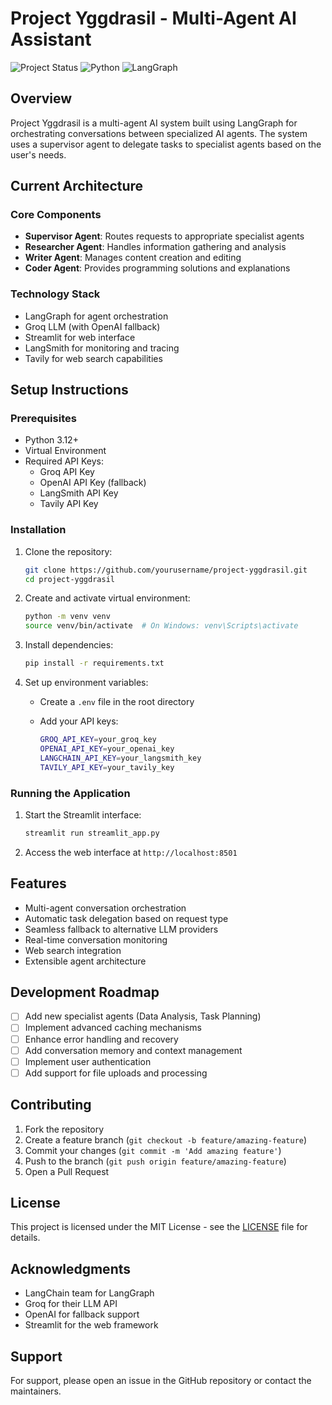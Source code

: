 # Project Yggdrasil - Multi-Agent AI Assistant

![Project Status](https://img.shields.io/badge/status-in_development-yellow)
![Python](https://img.shields.io/badge/python-3.12-blue)
![LangGraph](https://img.shields.io/badge/LangGraph-latest-green)

## Overview

Project Yggdrasil is a multi-agent AI system built using LangGraph for orchestrating conversations between specialized AI agents. The system uses a supervisor agent to delegate tasks to specialist agents based on the user's needs.

## Current Architecture

### Core Components

- **Supervisor Agent**: Routes requests to appropriate specialist agents
- **Researcher Agent**: Handles information gathering and analysis
- **Writer Agent**: Manages content creation and editing
- **Coder Agent**: Provides programming solutions and explanations

### Technology Stack

- LangGraph for agent orchestration
- Groq LLM (with OpenAI fallback)
- Streamlit for web interface
- LangSmith for monitoring and tracing
- Tavily for web search capabilities

## Setup Instructions

### Prerequisites

- Python 3.12+
- Virtual Environment
- Required API Keys:
  - Groq API Key
  - OpenAI API Key (fallback)
  - LangSmith API Key
  - Tavily API Key

### Installation

1. Clone the repository:

   ```bash
   git clone https://github.com/yourusername/project-yggdrasil.git
   cd project-yggdrasil
   ```

2. Create and activate virtual environment:

   ```bash
   python -m venv venv
   source venv/bin/activate  # On Windows: venv\Scripts\activate
   ```

3. Install dependencies:

   ```bash
   pip install -r requirements.txt
   ```

4. Set up environment variables:
   - Create a `.env` file in the root directory
   - Add your API keys:

     ```bash
     GROQ_API_KEY=your_groq_key
     OPENAI_API_KEY=your_openai_key
     LANGCHAIN_API_KEY=your_langsmith_key
     TAVILY_API_KEY=your_tavily_key
     ```

### Running the Application

1. Start the Streamlit interface:

   ```bash
   streamlit run streamlit_app.py
   ```

2. Access the web interface at `http://localhost:8501`

## Features

- Multi-agent conversation orchestration
- Automatic task delegation based on request type
- Seamless fallback to alternative LLM providers
- Real-time conversation monitoring
- Web search integration
- Extensible agent architecture

## Development Roadmap

- [ ] Add new specialist agents (Data Analysis, Task Planning)
- [ ] Implement advanced caching mechanisms
- [ ] Enhance error handling and recovery
- [ ] Add conversation memory and context management
- [ ] Implement user authentication
- [ ] Add support for file uploads and processing

## Contributing

1. Fork the repository
2. Create a feature branch (`git checkout -b feature/amazing-feature`)
3. Commit your changes (`git commit -m 'Add amazing feature'`)
4. Push to the branch (`git push origin feature/amazing-feature`)
5. Open a Pull Request

## License

This project is licensed under the MIT License - see the [LICENSE](LICENSE) file for details.

## Acknowledgments

- LangChain team for LangGraph
- Groq for their LLM API
- OpenAI for fallback support
- Streamlit for the web framework

## Support

For support, please open an issue in the GitHub repository or contact the maintainers.

